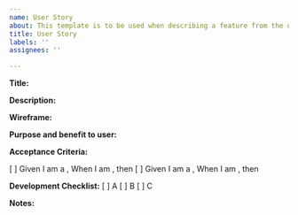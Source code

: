 ```yaml
---
name: User Story
about: This template is to be used when describing a feature from the user's perspective
title: User Story
labels: ''
assignees: ''

---
```


**Title:**

**Description:**

**Wireframe:** <link>

**Purpose and benefit to user:**

**Acceptance Criteria:**

[ ] Given I am a <role>, When I am <doing something>, then <this happens>
[ ] Given I am a <role>, When I am <doing something>, then <this happens>

**Development Checklist:**
[ ] A
[ ] B
[ ] C

**Notes:**
